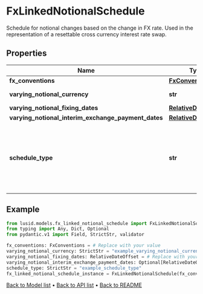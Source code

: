 # FxLinkedNotionalSchedule

Schedule for notional changes based on the change in FX rate. Used in the representation of a resettable cross currency interest rate swap.
## Properties
Name | Type | Description | Notes
------------ | ------------- | ------------- | -------------
**fx_conventions** | [**FxConventions**](FxConventions.md) |  | 
**varying_notional_currency** | **str** | The currency of the varying notional amount. | 
**varying_notional_fixing_dates** | [**RelativeDateOffset**](RelativeDateOffset.md) |  | 
**varying_notional_interim_exchange_payment_dates** | [**RelativeDateOffset**](RelativeDateOffset.md) |  | [optional] 
**schedule_type** | **str** | The available values are: FixedSchedule, FloatSchedule, OptionalitySchedule, StepSchedule, Exercise, FxRateSchedule, FxLinkedNotionalSchedule, BondConversionSchedule, Invalid | 
## Example

```python
from lusid.models.fx_linked_notional_schedule import FxLinkedNotionalSchedule
from typing import Any, Dict, Optional
from pydantic.v1 import Field, StrictStr, validator

fx_conventions: FxConventions = # Replace with your value
varying_notional_currency: StrictStr = "example_varying_notional_currency"
varying_notional_fixing_dates: RelativeDateOffset = # Replace with your value
varying_notional_interim_exchange_payment_dates: Optional[RelativeDateOffset] = # Replace with your value
schedule_type: StrictStr = "example_schedule_type"
fx_linked_notional_schedule_instance = FxLinkedNotionalSchedule(fx_conventions=fx_conventions, varying_notional_currency=varying_notional_currency, varying_notional_fixing_dates=varying_notional_fixing_dates, varying_notional_interim_exchange_payment_dates=varying_notional_interim_exchange_payment_dates, schedule_type=schedule_type)

```

[Back to Model list](../README.md#documentation-for-models) &#8226; [Back to API list](../README.md#documentation-for-api-endpoints) &#8226; [Back to README](../README.md)

